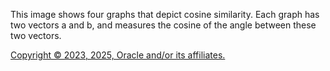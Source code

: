 This image shows four graphs that depict cosine similarity. Each graph has two vectors a and b, and measures the cosine of the angle between these two vectors.

[Copyright © 2023, 2025, Oracle and/or its affiliates.](../../../dcommon/html/cpyr.htm)

